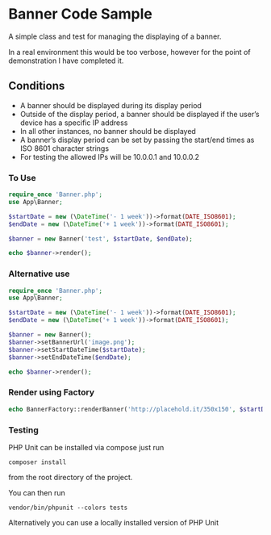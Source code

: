 # Banner Code Sample
A simple class and test for managing the displaying of a banner.

In a real environment this would be too verbose, however for the point of demonstration I have completed it. 

## Conditions
- A banner should be displayed during its display period
- Outside of the display period, a banner should be displayed if the user’s device has a specific IP address
- In all other instances, no banner should be displayed
- A banner’s display period can be set by passing the start/end times as ISO 8601 character strings
- For testing the allowed IPs will be 10.0.0.1 and 10.0.0.2

### To Use
```php
require_once 'Banner.php';
use App\Banner;

$startDate = new (\DateTime('- 1 week'))->format(DATE_ISO8601);
$endDate = new (\DateTime('+ 1 week'))->format(DATE_ISO8601);

$banner = new Banner('test', $startDate, $endDate);

echo $banner->render();
```

### Alternative use
```php
require_once 'Banner.php';
use App\Banner;

$startDate = new (\DateTime('- 1 week'))->format(DATE_ISO8601);
$endDate = new (\DateTime('+ 1 week'))->format(DATE_ISO8601);

$banner = new Banner();
$banner->setBannerUrl('image.png');
$banner->setStartDateTime($startDate);
$banner->setEndDateTime($endDate);

echo $banner->render();

```
### Render using Factory
```php
echo BannerFactory::renderBanner('http://placehold.it/350x150', $startDate, $endDate);
```


### Testing
PHP Unit can be installed via compose just run

```
composer install
```

from the root directory of the project.

You can then run

```
vendor/bin/phpunit --colors tests
```

Alternatively you can use a locally installed version of PHP Unit
